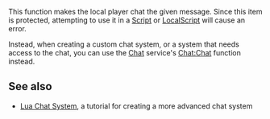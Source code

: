 This function makes the local player chat the given message. Since this item is protected, attempting to use it in a [Script](https://developer.roblox.com/en-us/api-reference/class/Script) or [LocalScript](https://developer.roblox.com/en-us/api-reference/class/LocalScript) will cause an error.

Instead, when creating a custom chat system, or a system that needs access to the chat, you can use the [Chat](https://developer.roblox.com/en-us/api-reference/class/Chat) service's [Chat:Chat](https://developer.roblox.com/en-us/api-reference/function/Chat/Chat) function instead.

See also
--------

*   [Lua Chat System](https://developer.roblox.com/en-us/articles/Lua-Chat-System), a tutorial for creating a more advanced chat system